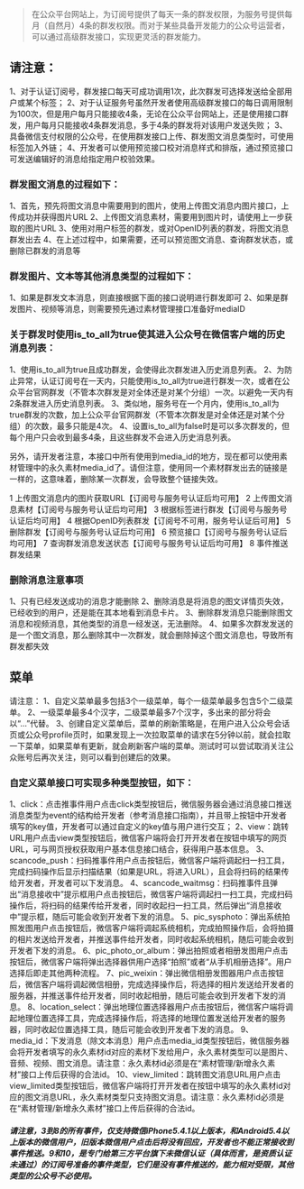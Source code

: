 
>在公众平台网站上，为订阅号提供了每天一条的群发权限，为服务号提供每月（自然月）4条的群发权限。而对于某些具备开发能力的公众号运营者，可以通过高级群发接口，实现更灵活的群发能力。

## 请注意：

1、对于认证订阅号，群发接口每天可成功调用1次，此次群发可选择发送给全部用户或某个标签；
2、对于认证服务号虽然开发者使用高级群发接口的每日调用限制为100次，但是用户每月只能接收4条，无论在公众平台网站上，还是使用接口群发，用户每月只能接收4条群发消息，多于4条的群发将对该用户发送失败；
3、具备微信支付权限的公众号，在使用群发接口上传、群发图文消息类型时，可使用<a>标签加入外链；
4、开发者可以使用预览接口校对消息样式和排版，通过预览接口可发送编辑好的消息给指定用户校验效果。

### 群发图文消息的过程如下：
1、首先，预先将图文消息中需要用到的图片，使用上传图文消息内图片接口，上传成功并获得图片URL
2、上传图文消息素材，需要用到图片时，请使用上一步获取的图片URL
3、使用对用户标签的群发，或对OpenID列表的群发，将图文消息群发出去
4、在上述过程中，如果需要，还可以预览图文消息、查询群发状态，或删除已群发的消息等

### 群发图片、文本等其他消息类型的过程如下：
1、如果是群发文本消息，则直接根据下面的接口说明进行群发即可
2、如果是群发图片、视频等消息，则需要预先通过素材管理接口准备好mediaID

### 关于群发时使用is_to_all为true使其进入公众号在微信客户端的历史消息列表：
1、使用is_to_all为true且成功群发，会使得此次群发进入历史消息列表。
2、为防止异常，认证订阅号在一天内，只能使用is_to_all为true进行群发一次，或者在公众平台官网群发（不管本次群发是对全体还是对某个分组）一次。以避免一天内有2条群发进入历史消息列表。
3、类似地，服务号在一个月内，使用is_to_all为true群发的次数，加上公众平台官网群发（不管本次群发是对全体还是对某个分组）的次数，最多只能是4次。
4、设置is_to_all为false时是可以多次群发的，但每个用户只会收到最多4条，且这些群发不会进入历史消息列表。

另外，请开发者注意，本接口中所有使用到media_id的地方，现在都可以使用素材管理中的永久素材media_id了。请但注意，使用同一个素材群发出去的链接是一样的，这意味着，删除某一次群发，会导致整个链接失效。


1 上传图文消息内的图片获取URL【订阅号与服务号认证后均可用】
2 上传图文消息素材【订阅号与服务号认证后均可用】
3 根据标签进行群发【订阅号与服务号认证后均可用】
4 根据OpenID列表群发【订阅号不可用，服务号认证后可用】
5 删除群发【订阅号与服务号认证后均可用】
6 预览接口【订阅号与服务号认证后均可用】
7 查询群发消息发送状态【订阅号与服务号认证后均可用】
8 事件推送群发结果

### 删除消息注意事项

1、只有已经发送成功的消息才能删除
2、删除消息是将消息的图文详情页失效，已经收到的用户，还是能在其本地看到消息卡片。
3、删除群发消息只能删除图文消息和视频消息，其他类型的消息一经发送，无法删除。
4、如果多次群发发送的是一个图文消息，那么删除其中一次群发，就会删除掉这个图文消息也，导致所有群发都失效

## 菜单

请注意：
1、自定义菜单最多包括3个一级菜单，每个一级菜单最多包含5个二级菜单。
2、一级菜单最多4个汉字，二级菜单最多7个汉字，多出来的部分将会以“...”代替。
3、创建自定义菜单后，菜单的刷新策略是，在用户进入公众号会话页或公众号profile页时，如果发现上一次拉取菜单的请求在5分钟以前，就会拉取一下菜单，如果菜单有更新，就会刷新客户端的菜单。测试时可以尝试取消关注公众账号后再次关注，则可以看到创建后的效果。

### 自定义菜单接口可实现多种类型按钮，如下：

1、click：点击推事件用户点击click类型按钮后，微信服务器会通过消息接口推送消息类型为event的结构给开发者（参考消息接口指南），并且带上按钮中开发者填写的key值，开发者可以通过自定义的key值与用户进行交互；
2、view：跳转URL用户点击view类型按钮后，微信客户端将会打开开发者在按钮中填写的网页URL，可与网页授权获取用户基本信息接口结合，获得用户基本信息。
3、scancode_push：扫码推事件用户点击按钮后，微信客户端将调起扫一扫工具，完成扫码操作后显示扫描结果（如果是URL，将进入URL），且会将扫码的结果传给开发者，开发者可以下发消息。
4、scancode_waitmsg：扫码推事件且弹出“消息接收中”提示框用户点击按钮后，微信客户端将调起扫一扫工具，完成扫码操作后，将扫码的结果传给开发者，同时收起扫一扫工具，然后弹出“消息接收中”提示框，随后可能会收到开发者下发的消息。
5、pic_sysphoto：弹出系统拍照发图用户点击按钮后，微信客户端将调起系统相机，完成拍照操作后，会将拍摄的相片发送给开发者，并推送事件给开发者，同时收起系统相机，随后可能会收到开发者下发的消息。
6、pic_photo_or_album：弹出拍照或者相册发图用户点击按钮后，微信客户端将弹出选择器供用户选择“拍照”或者“从手机相册选择”。用户选择后即走其他两种流程。
7、pic_weixin：弹出微信相册发图器用户点击按钮后，微信客户端将调起微信相册，完成选择操作后，将选择的相片发送给开发者的服务器，并推送事件给开发者，同时收起相册，随后可能会收到开发者下发的消息。
8、location_select：弹出地理位置选择器用户点击按钮后，微信客户端将调起地理位置选择工具，完成选择操作后，将选择的地理位置发送给开发者的服务器，同时收起位置选择工具，随后可能会收到开发者下发的消息。
9、media_id：下发消息（除文本消息）用户点击media_id类型按钮后，微信服务器会将开发者填写的永久素材id对应的素材下发给用户，永久素材类型可以是图片、音频、视频、图文消息。请注意：永久素材id必须是在“素材管理/新增永久素材”接口上传后获得的合法id。
10、view_limited：跳转图文消息URL用户点击view_limited类型按钮后，微信客户端将打开开发者在按钮中填写的永久素材id对应的图文消息URL，永久素材类型只支持图文消息。请注意：永久素材id必须是在“素材管理/新增永久素材”接口上传后获得的合法id。

##### 请注意，3到8的所有事件，仅支持微信iPhone5.4.1以上版本，和Android5.4以上版本的微信用户，旧版本微信用户点击后将没有回应，开发者也不能正常接收到事件推送。9和10，是专门给第三方平台旗下未微信认证（具体而言，是资质认证未通过）的订阅号准备的事件类型，它们是没有事件推送的，能力相对受限，其他类型的公众号不必使用。
